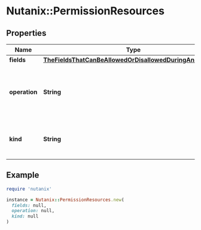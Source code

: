 # Nutanix::PermissionResources

## Properties

| Name | Type | Description | Notes |
| ---- | ---- | ----------- | ----- |
| **fields** | [**TheFieldsThatCanBeAllowedOrDisallowedDuringAnOperation**](TheFieldsThatCanBeAllowedOrDisallowedDuringAnOperation.md) |  | [optional] |
| **operation** | **String** | The operation that is being performed on a given kind. |  |
| **kind** | **String** | The kind on which the operation is being performed. |  |

## Example

```ruby
require 'nutanix'

instance = Nutanix::PermissionResources.new(
  fields: null,
  operation: null,
  kind: null
)
```

